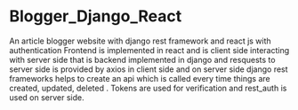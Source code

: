 # Blogger_Django_React
An article blogger website with django rest framework and react js with authentication
Frontend is implemented in react and is client side interacting with server side that is backend implemented in django and resquests to server side is provided by axios in client side and on server side django rest frameworks helps to create an api which is called every time things are created, updated, deleted .
Tokens are used for verification and rest_auth is used on server side.
